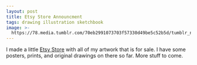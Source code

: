 ```yaml
---
layout: post
title: Etsy Store Announcment
tags: drawing illustration sketchbook
image: >-
  https://78.media.tumblr.com/70eb2991073703f57330d49be5c52b5d/tumblr_nejfk66TLA1qbng02o1_500.jpg
---
```

I made a little [Etsy Store](http://www.etsy.com/shop/moonguts) with all of my artwork that is for sale. I have some posters, prints, and original drawings on there so far. More stuff to come. 
